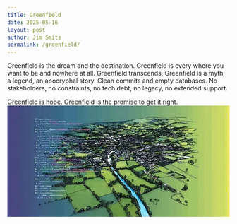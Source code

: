 ```yaml
---
title: Greenfield
date: 2025-05-16
layout: post
author: Jim Smits
permalink: /greenfield/
---
```

Greenfield is the dream and the destination.  Greenfield is every where you want to be and nowhere at all. Greenfield transcends.  Greenfield is a myth, a legend, an apocryphal story. Clean commits and empty databases.  No stakeholders, no constraints, no tech debt, no legacy, no extended support. 

Greenfield is hope.  Greenfield is the promise to get it right.
![Code Superimposed over a 3/4 birds eye view of a pastoral community](/assets/images/posts/0_0_640_N.webp "AI Generated Graphic" )